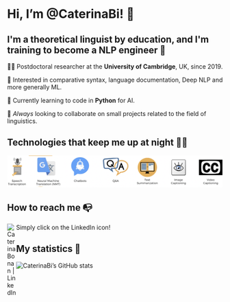 # Hi, I’m @CaterinaBi! 👋

## I'm a **theoretical linguist** by education, and I'm training to become a **NLP engineer** 🤖

👩‍🎓 Postdoctoral researcher at the **University of Cambridge**, UK, since 2019.

👀 Interested in comparative syntax, language documentation, Deep NLP and more generally ML.

🌱 Currently learning to code in **Python** for AI.

💞️ *Always* looking to collaborate on small projects related to the field of linguistics.

## Technologies that keep me up at night 🤦‍♀️

![alt text](images/technologies.png)

## How to reach me 📭

<a href="https://www.linkedin.com/in/caterinabonan/"><img align="left" src="https://raw.githubusercontent.com/yushi1007/yushi1007/main/images/linkedin.svg" alt="Caterina Bonan | LinkedIn" width="21px"/></a>
Simply click on the LinkedIn icon!

## My statistics 🏅

![CaterinaBi’s GitHub stats](https://github-readme-stats.vercel.app/api?username=CaterinaBi&theme=omni&show_icons=true)

<!---
CaterinaBi/CaterinaBi is a ✨ special ✨ repository because its `README.md` (this file) appears on your GitHub profile.
You can click the Preview link to take a look at your changes.
--->

